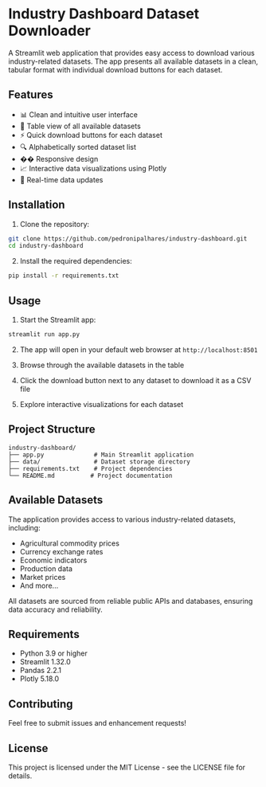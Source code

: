 # Industry Dashboard Dataset Downloader

A Streamlit web application that provides easy access to download various industry-related datasets. The app presents all available datasets in a clean, tabular format with individual download buttons for each dataset.

## Features

- 📊 Clean and intuitive user interface
- 📑 Table view of all available datasets
- ⚡ Quick download buttons for each dataset
- 🔍 Alphabetically sorted dataset list
- �� Responsive design
- 📈 Interactive data visualizations using Plotly
- 🔄 Real-time data updates

## Installation

1. Clone the repository:
```bash
git clone https://github.com/pedronipalhares/industry-dashboard.git
cd industry-dashboard
```

2. Install the required dependencies:
```bash
pip install -r requirements.txt
```

## Usage

1. Start the Streamlit app:
```bash
streamlit run app.py
```

2. The app will open in your default web browser at `http://localhost:8501`

3. Browse through the available datasets in the table
4. Click the download button next to any dataset to download it as a CSV file
5. Explore interactive visualizations for each dataset

## Project Structure

```
industry-dashboard/
├── app.py              # Main Streamlit application
├── data/               # Dataset storage directory
├── requirements.txt    # Project dependencies
└── README.md          # Project documentation
```

## Available Datasets

The application provides access to various industry-related datasets, including:
- Agricultural commodity prices
- Currency exchange rates
- Economic indicators
- Production data
- Market prices
- And more...

All datasets are sourced from reliable public APIs and databases, ensuring data accuracy and reliability.

## Requirements

- Python 3.9 or higher
- Streamlit 1.32.0
- Pandas 2.2.1
- Plotly 5.18.0

## Contributing

Feel free to submit issues and enhancement requests! 

## License

This project is licensed under the MIT License - see the LICENSE file for details. 
